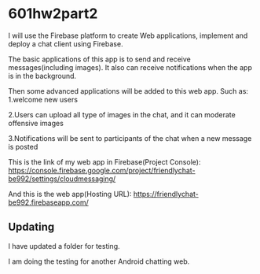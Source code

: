 # 601hw2part2

I will use the Firebase platform to create Web applications, implement and deploy a chat client using Firebase.

The basic applications of this app is to send and receive messages(including images). It also can receive notifications when the app is in the background.

Then some advanced applications will be added to this web app. 
Such as:
1.welcome new users

2.Users can upload all type of images in the chat, and it can moderate offensive images

3.Notifications will be sent to participants of the chat when a new message is posted

This is the link of my web app in Firebase(Project Console):
https://console.firebase.google.com/project/friendlychat-be992/settings/cloudmessaging/

And this is the web app(Hosting URL):
https://friendlychat-be992.firebaseapp.com/

## Updating

I have updated a folder for testing.

I am doing the testing for another Android chatting web.

